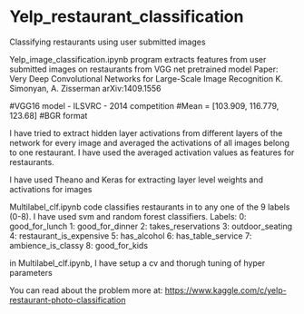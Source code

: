 # Yelp_restaurant_classification
Classifying restaurants using user submitted images

Yelp_image_classification.ipynb program extracts features from user submitted images on restaurants from VGG net pretrained model
Paper: Very Deep Convolutional Networks for Large-Scale Image Recognition K. Simonyan, A. Zisserman
arXiv:1409.1556

#VGG16 model - ILSVRC - 2014 competition
#Mean = [103.909, 116.779, 123.68]
#BGR format

I have tried to extract hidden layer activations from different layers of the network for every image and 
averaged the activations of all images belong to one restaurant. I have used the averaged activation values as features for restaurants.

I have used Theano and Keras for extracting layer level weights and activations for images

Multilabel_clf.ipynb code classifies restaurants in to any one of the 9 labels (0-8). I have used svm and random forest classifiers.
Labels:
0: good_for_lunch
1: good_for_dinner
2: takes_reservations
3: outdoor_seating
4: restaurant_is_expensive
5: has_alcohol
6: has_table_service
7: ambience_is_classy
8: good_for_kids

in Multilabel_clf.ipynb, I have setup a cv and thorugh tuning of hyper parameters

You can read about the problem more at: https://www.kaggle.com/c/yelp-restaurant-photo-classification
